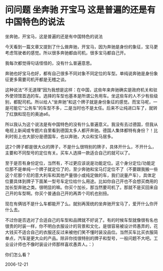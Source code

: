 # 问问题 坐奔驰 开宝马 这是普遍的还是有中国特色的说法

坐奔驰，开宝马，这是普遍的还是有中国特色的说法

今天看到一篇文章又提到了什么做奔驰，开宝马，因为奔驰是身份的象征，宝马更考虑驾驶者的感觉。所以很多奔驰都由司机，很多宝马都自己开。

我每次都觉得句话怪怪的，没有什么普遍意思。

奔驰也好宝马也好，都有自己很多不同对象不同定位的车型。单纯说奔驰是身份象征更多需要司机开都是无稽之谈。

这种说法“不无道理”因为我想是这样：在中国，这些年来奔驰确实是政府机关和驻外使领馆首选的车。选择的车型也基本是所谓公务用车。坐这些车的人不少有些级别，都配司机。所以给人“坐奔驰”和这个牌子就是身份象征的感觉。而宝马呢，一是可能它“公务车”的车型不多，二是当时也不是太任。后来不让纯进口车了，就转了红旗和现在的奥迪a6。

所以我认为这个说法是有中国特色的没有什么普遍意义。我没有去过德国，但我从电视上新闻或专题片自里看到德国太多人都开奔驰。德国人集体都特有身份？！比利时街上也大部分是德国车，也以奔驰，大众和宝马居多。

这2个牌子都是很大众的牌子，不是什么很特别的牌子，具体开什么，不开什么，主要和不同型号的定位有关。买车人选择一款适合自己的就可以了。

至于是否有身份定位，当然有，不过更应该说是功能定位。这个身分定位/功能定位那不是单纯一个牌子就定位了的，至少奔驰和宝马灯定位不了（不要跟我搬一些这个尼那个尼的意大利车和其他产量很小或纯定做的车，我们说量产车），具体定位要具体到牌子下面某一型号车定位给什么用途。比如你自己开也不会想买商用的加长型奔驰之类。很明显的嘛。你买个加长，那当然要司机了。那就不是买回来自己开的车型啊。你买个普通自己开的再弄个司机也别扭。

现在有俩钱不是什么车都能开了么。就别再笼统的坐奔驰开宝马了，爱开什么你开什么去。

不过你是否选对了合适自己的车型和品牌就不好说了。有的时候车型就像很有名也很贵的时装一样，你不明白衣服设计的背景和文化，是很容易被设计师愚弄的，花大钱买不适合自己的衣服还反过来被他们笑不懂时装没品位。当然买车比买衣服简单点，汽车是更大众的产品。除非你找很特别的牌子和型号，一般问题不大吧。工业设计师也不像时装设计师那样喜欢愚弄人。：）

你们怎么看？


2006-12-21